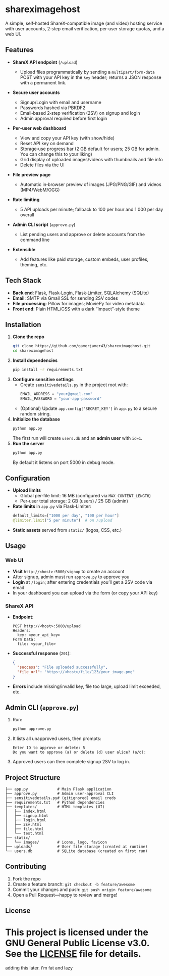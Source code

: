 # shareximagehost

A simple, self‑hosted ShareX‑compatible image (and video) hosting service with user accounts, 2‑step email verification, per‑user storage quotas, and a web UI.

## Features

- **ShareX API endpoint** (`/upload`)
  - Upload files programmatically by sending a `multipart/form-data` POST with your API key in the `key` header; returns a JSON response with a permanent link.

- **Secure user accounts**
  - Signup/Login with email and username
  - Passwords hashed via PBKDF2
  - Email‑based 2‑step verification (2SV) on signup and login
  - Admin approval required before first login

- **Per‑user web dashboard**
  - View and copy your API key (with show/hide)
  - Reset API key on demand
  - Storage‑use progress bar (2 GB default for users; 25 GB for admin. You can change this to your liking)
  - Grid display of uploaded images/videos with thumbnails and file info
  - Delete files via the UI

- **File preview page**
  - Automatic in‑browser preview of images (JPG/PNG/GIF) and videos (MP4/WebM/OGG)
- **Rate limiting**
  - 5 API uploads per minute; fallback to 100 per hour and 1 000 per day overall
- **Admin CLI script** (`approve.py`)
  - List pending users and approve or delete accounts from the command line
- **Extensible**
  - Add features like paid storage, custom embeds, user profiles, theming, etc.

## Tech Stack

- **Back end**: Flask, Flask‑Login, Flask‑Limiter, SQLAlchemy (SQLite)
- **Email**: SMTP via Gmail SSL for sending 2SV codes
- **File processing**: Pillow for images; MoviePy for video metadata
- **Front end**: Plain HTML/CSS with a dark “Impact”‑style theme

## Installation

1. **Clone the repo**
   ```bash
   git clone https://github.com/gamerjamer43/shareximagehost.git
   cd shareximagehost
   ```
2. **Install dependencies**
   ```bash
   pip install -r requirements.txt
   ```
3. **Configure sensitive settings**
   - Create `sensitivedetails.py` in the project root with:
     ```python
     EMAIL_ADDRESS = "your@gmail.com"
     EMAIL_PASSWORD = "your-app-password"
     ```
   - (Optional) Update `app.config['SECRET_KEY']` in `app.py` to a secure random string.
4. **Initialize the database**
   ```bash
   python app.py
   ```
   The first run will create `users.db` and an **admin user** with `id=1`.
5. **Run the server**
   ```bash
   python app.py
   ```
   By default it listens on port 5000 in debug mode.

## Configuration

- **Upload limits**
  - Global per‑file limit: 16 MB (configured via `MAX_CONTENT_LENGTH`)
  - Per‑user total storage: 2 GB (users) / 25 GB (admin)
- **Rate limits** in `app.py` via Flask‑Limiter:
  ```python
  default_limits=["1000 per day", "100 per hour"]
  @limiter.limit("5 per minute")  # on /upload
  ```
- **Static assets** served from `static/` (logos, CSS, etc.)

## Usage

### Web UI

- **Visit** `http://<host>:5000/signup` to create an account
- After signup, admin must run `approve.py` to approve you
- **Login** at `/login`; after entering credentials you’ll get a 2SV code via email
- In your dashboard you can upload via the form (or copy your API key)

### ShareX API

- **Endpoint**:
  ```
  POST http://<host>:5000/upload
  Headers:
    key: <your_api_key>
  Form Data:
    file: <your_file>
  ```
- **Successful response** (`201`):
  ```json
  {
    "success": "File uploaded successfully",
    "file_url": "https://<host>/file/123/your_image.png"
  }
  ```
- **Errors** include missing/invalid key, file too large, upload limit exceeded, etc.

## Admin CLI (`approve.py`)

1. Run:
   ```bash
   python approve.py
   ```
2. It lists all unapproved users, then prompts:
   ```
   Enter ID to approve or delete: 5
   Do you want to approve (a) or delete (d) user alice? (a/d):
   ```
3. Approved users can then complete signup 2SV to log in.

## Project Structure

```
├── app.py             # Main Flask application
├── approve.py         # Admin user‑approval CLI
├── sensitivedetails.py# (gitignored) email creds
├── requirements.txt   # Python dependencies
├── templates/         # HTML templates (UI)
│   ├── index.html
│   ├── signup.html
│   ├── login.html
│   ├── 2sv.html
│   ├── file.html
│   └── test.html
├── static/
│   └── images/        # icons, logo, favicon
├── uploads/           # User file storage (created at runtime)
└── users.db           # SQLite database (created on first run)
```

## Contributing

1. Fork the repo
2. Create a feature branch: `git checkout -b feature/awesome`
3. Commit your changes and push: `git push origin feature/awesome`
4. Open a Pull Request—happy to review and merge!

## License

This project is licensed under the GNU General Public License v3.0. See the [LICENSE](LICENSE) file for details.
=======
adding this later. i'm fat and lazy
